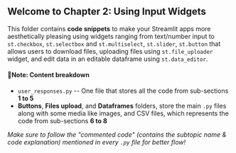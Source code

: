 ## Welcome to Chapter 2: Using Input Widgets

This folder contains **code snippets** to make your Streamlit apps more aesthetically pleasing using widgets ranging from text/number input to `st.checkbox`, `st.selectbox` and `st.multiselect`, `st.slider`, `st.button` that allows users to download files, uploading files using `st.file_uploader` widget, and edit data in an editable dataframe using `st.data_editor`.


#### 📌Note: Content breakdown
- `user_responses.py` -- One file that stores all the code from sub-sections **1 to 5**
- **Buttons**, **Files upload**, and **Dataframes** folders, store the main `.py` files along with some media like images, and CSV files, which represents
    the code from sub-sections **6 to 8**

*Make sure to follow the "commented code" (contains the subtopic name & code explanation) mentioned in every `.py` file for better flow!*
